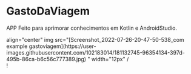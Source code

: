 # GastoDaViagem
APP Feito para aprimorar conhecimentos em Kotlin e AndroidStudio.
<div> align="center"
img src="[Screenshot_2022-07-26-20-47-50-538_com example gastoviagem](https://user-images.githubusercontent.com/102183014/181132745-96354134-397d-495b-86ca-b6c56c777389.jpg)
" width="12px" /
</div>!
